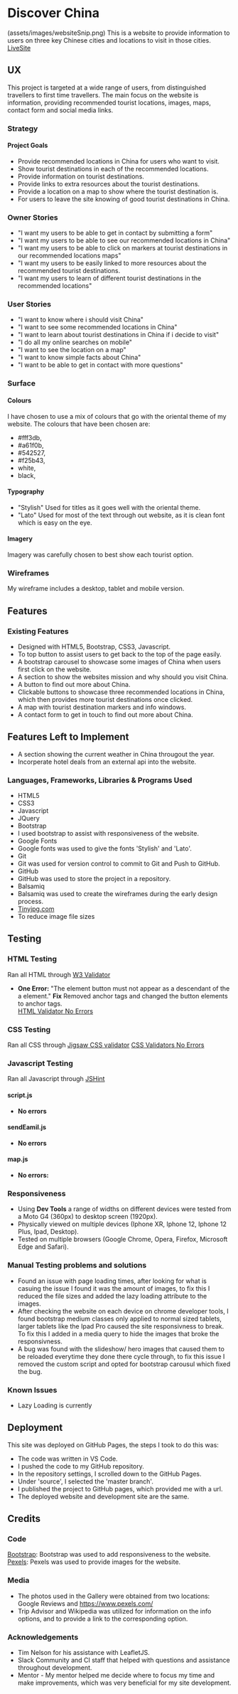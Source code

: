 # Discover China
(assets/images/websiteSnip.png)
This is a website to provide information to users on three key Chinese cities and locations to visit in those cities. 
[LiveSite](https://jacktubby.github.io/MS2/)

## UX 
This project is targeted at a wide range of users, from distinguished travellers to first time travellers. The main focus on the website is information, providing recommended tourist locations, images, maps, contact form and social media links.

### Strategy
#### Project Goals
* Provide recommended locations in China for users who want to visit.
* Show tourist destinations in each of the recommended locations.
* Provide information on tourist destinations.
* Provide links to extra resources about the tourist destinations.
* Provide a location on a map to show where the tourist destination is.
* For users to leave the site knowing of good tourist destinations in China.

### Owner Stories
* "I want my users to be able to get in contact by submitting a form"
* "I want my users to be able to see our recommended locations in China"
* "I want my users to be able to click on markers at tourist destinations in our recommended locations maps"
* "I want my users to be easily linked to more resources about the recommended tourist destinations.
* "I want my users to learn of different tourist destinations in the recommended locations"

### User Stories
* "I want to know where i should visit China"
* "I want to see some recommended locations in China"
* "I want to learn about tourist destinations in China if i decide to visit"
* "I do all my online searches on mobile"
* "I want to see the location on a map"
* "I want to know simple facts about China"
* "I want to be able to get in contact with more questions"

### Surface

#### Colours
 I have chosen to use a mix of colours that go with the oriental theme of my website. The colours that have been chosen are:
 - #fff3db, 
 - #a61f0b,
 - #542527,
 - #f25b43,
 - white,
 - black,
#### Typography
- "Stylish" Used for titles as it goes well with the oriental theme.
- "Lato" Used for most of the text through out website, as it is clean font which is easy on the eye.
#### Imagery
Imagery was carefully chosen to best show each tourist option.
### Wireframes
My wireframe includes a desktop, tablet and mobile version.

## Features 
### Existing Features
- Designed with HTML5, Bootstrap, CSS3, Javascript.
- To top button to assist users to get back to the top of the page easily.
- A bootstrap carousel to showcase some images of China when users first click on the website.
- A section to show the websites mission and why should you visit China.
- A button to find out more about China.
- Clickable buttons to showcase three recommended locations in China, which then provides more tourist destinations once clicked.
- A map with tourist destination markers and info windows.
- A contact form to get in touch to find out more about China.

## Features Left to Implement
- A section showing the current weather in China througout the year.
- Incorperate hotel deals from an external api into the website. 

### Languages, Frameworks, Libraries & Programs Used 
- HTML5
- CSS3
- Javascript
- JQuery
- Bootstrap
 - I used bootstrap to assist with responsiveness of the website.
- Google Fonts
 - Google fonts was used to give the fonts 'Stylish' and 'Lato'.
- Git
 - Git was used for version control to commit to Git and Push to GitHub.
- GitHub
 - GitHub was used to store the project in a repository.
- Balsamiq
 - Balsamiq was used to create the wireframes during the early design process.
- [Tinyjpg.com](https://tinyjpg.com)
 - To reduce image file sizes

 ## Testing
### HTML Testing
Ran all HTML through [W3 Validator](https://validator.w3.org)
- **One Error:** "The element button must not appear as a descendant of the a element." **Fix** Removed anchor tags and changed the button elements to anchor tags.  
[HTML Validator No Errors](assets/images/htmlValidator.png)
### CSS Testing 
Ran all CSS through [Jigsaw CSS validator](https://jigsaw.w3.org/css-validator/)
[CSS Validators No Errors](assets/images/cssValidator.png)
### Javascript Testing
Ran all Javascript through [JSHint](https://jshint.com)
#### script.js
- **No errors**
#### sendEamil.js
- **No errors**
#### map.js
- **No errors:**
### Responsiveness
- Using **Dev Tools** a range of widths on different devices were tested from a Moto G4 (360px) to desktop screen (1920px). 
- Physically viewed on multiple devices (Iphone XR, Iphone 12, Iphone 12 Plus, Ipad, Desktop).
- Tested on multiple browsers (Google Chrome, Opera, Firefox, Microsoft Edge and Safari).
### Manual Testing problems and solutions
- Found an issue with page loading times, after looking for what is casuing the issue I found it was the amount of images, to fix this I reduced the file sizes and added the lazy loading attribute to the images.
- After checking the website on each device on chrome developer tools, I found bootstrap medium classes only applied to normal sized tablets, larger tablets like the Ipad Pro caused the site responsivness to break. To fix this I added in a media query to hide the images that broke the responsivness. 
- A bug was found with the slideshow/ hero images that caused them to be reloaded everytime they done there cycle through, to fix this issue I removed the custom script and opted for bootstrap carousul which fixed the bug.
### Known Issues
- Lazy Loading is currently 

## Deployment
This site was deployed on GitHub Pages, the steps I took to do this was:
- The code was written in VS Code.
- I pushed the code to my GitHub repository.
- In the repository settings, I scrolled down to the GitHub Pages.
- Under 'source', I selected the 'master branch'. 
- I published the project to GitHub pages, which provided me with a url.
- The deployed website and development site are the same.

 ## Credits
 ### Code
 [Bootstrap](https://getbootstrap.com/docs/4.4/getting-started/introduction/): Bootstrap was used to add responsiveness to the website.
 [Pexels](https://www.pexels.com/): Pexels was used to provide images for the website.
 ### Media
 * The photos used in the Gallery were obtained from two locations: Google Reviews and https://www.pexels.com/
 * Trip Advisor and Wikipedia was utilized for information on the info options, and to provide a link to the corresponding option.

 ### Acknowledgements
 - Tim Nelson for his assistance with LeafletJS.
 - Slack Community and CI staff that helped with questions and assistance throughout development.
 - Mentor - My mentor helped me decide where to focus my time and make improvements, which was very beneficial for my site development.